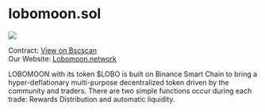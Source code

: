 # lobomoon.sol
<img src="https://lobomoon.network/wp-content/uploads/2021/06/lobomoonlogo.png">

Contract: <a href="https://bscscan.com/token/0x2fbd0d4a9f47f5b4275cfa8f8f59ed764b973d9a">View on Bscscan</a><br>
Our Website: <a href="https://lobomoon.network">Lobomoon.network</a>

LOBOMOON with its token $LOBO is built on Binance Smart Chain to bring a hyper-deflationary multi-purpose decentralized token driven by the community and traders. There are two simple functions occur during each trade: Rewards Distribution and automatic liquidity.
